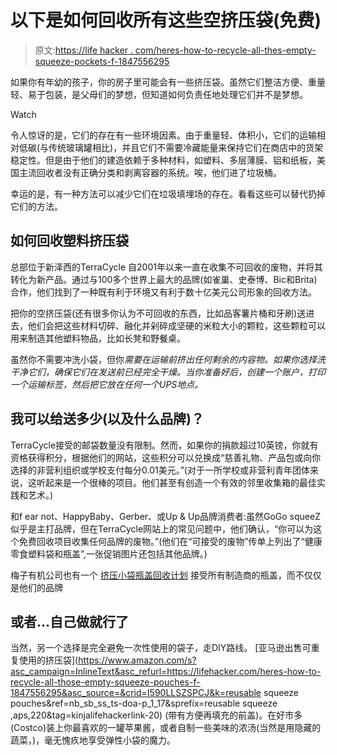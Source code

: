 # 以下是如何回收所有这些空挤压袋(免费)

> 原文:[https://life hacker . com/heres-how-to-recycle-all-thes-empty-squeeze-pockets-f-1847556295](https://lifehacker.com/heres-how-to-recycle-all-those-empty-squeeze-pouches-f-1847556295)

如果你有年幼的孩子，你的房子里可能会有一些挤压袋。虽然它们整洁方便、重量轻、易于包装，是父母们的梦想，但知道如何负责任地处理它们并不是梦想。

Watch

令人惊讶的是，它们的存在有一些环境因素。由于重量轻、体积小，它们的运输相对低碳(与传统玻璃罐相比)，并且它们不需要冷藏能量来保持它们在商店中的货架稳定性。但是由于他们的建造依赖于多种材料，如塑料、多层薄膜、铝和纸板，美国主流回收者没有正确分类和剥离容器的系统。唉，他们进了垃圾桶。

幸运的是，有一种方法可以减少它们在垃圾填埋场的存在。看看这些可以替代扔掉它们的方法。

## 如何回收塑料挤压袋

总部位于新泽西的TerraCycle 自2001年以来一直在收集不可回收的废物，并将其转化为新产品。通过与100多个世界上最大的品牌(如雀巢、史泰博、Bic和Brita)合作，他们找到了一种既有利于环境又有利于数十亿美元公司形象的回收方法。

把你的空挤压袋(还有很多你认为不可回收的东西，比如品客薯片桶和牙刷)送进去，他们会把这些材料切碎、融化并剁碎成坚硬的米粒大小的颗粒，这些颗粒可以用来制造其他塑料物品，比如长凳和野餐桌。

虽然你不需要冲洗小袋，但你*需要在运输前挤出任何剩余的内容物。如果你选择洗干净它们，确保它们在发送前已经完全干燥。当你准备好后，创建一个账户，打印一个运输标签，然后把它放在任何一个UPS地点。*

## 我可以给送多少(以及什么品牌)？

TerraCycle接受的邮袋数量没有限制。然而，如果你的捐款超过10英镑，你就有资格获得积分，根据他们的网站，这些积分可以兑换成“慈善礼物、产品包或向你选择的非营利组织或学校支付每分0.01美元。”(对于一所学校或非营利青年团体来说，这听起来是一个很棒的项目。他们甚至有创造一个有效的邻里收集箱的最佳实践和艺术。)

和f ear not、HappyBaby、Gerber、或Up & Up品牌消费者:虽然GoGo squeeZ似乎是主打品牌，但在TerraCycle网站上的常见问题中，他们确认，“你可以为这个免费回收项目收集任何品牌的废物。”(他们在“可接受的废物”传单上列出了“健康零食塑料袋和瓶盖”,一张促销图片还包括其他品牌。)

梅子有机公司也有一个 [挤压小袋瓶盖回收计划](https://www.plumorganics.com/sustainability/) 接受所有制造商的瓶盖，而不仅仅是他们的品牌

## 或者...自己做就行了

当然，另一个选择是完全避免一次性使用的袋子，走DIY路线。 [亚马逊出售可重复使用的挤压袋](https://www.amazon.com/s?asc_campaign=InlineText&asc_refurl=https://lifehacker.com/heres-how-to-recycle-all-those-empty-squeeze-pouches-f-1847556295&asc_source=&crid=I590LLSZSPCJ&k=reusable squeeze pouches&ref=nb_sb_ss_ts-doa-p_1_17&sprefix=reusable squeeze ,aps,220&tag=kinjalifehackerlink-20) (带有方便再填充的前盖)。在好市多(Costco)装上你最喜欢的一罐苹果酱，或者自制一些美味的浓汤(当然是用隐藏的蔬菜，)，毫无愧疚地享受弹性小袋的魔力。